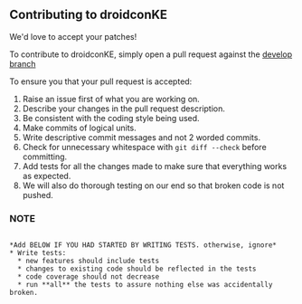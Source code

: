 ## Contributing to droidconKE



We'd love to accept your patches! 

To contribute to droidconKE, simply open a pull request against the [develop branch](https://github.com/droidconKE/droidconKE2019App/tree/develop)



To ensure you that your pull request is accepted:

1. Raise an issue first of what you are working on.
2. Describe your changes in the pull request description.
3. Be consistent with the coding style being used.
4. Make commits of logical units.
5. Write descriptive commit messages and not 2 worded commits.
6. Check for unnecessary whitespace with `git diff --check` before committing.
7. Add tests for all the changes made to make sure that everything works as expected.
8. We will also do thorough testing on our end so that broken code is not pushed.



### NOTE
```

*Add BELOW IF YOU HAD STARTED BY WRITING TESTS. otherwise, ignore*
* Write tests:
  * new features should include tests
  * changes to existing code should be reflected in the tests
  * code coverage should not decrease
  * run **all** the tests to assure nothing else was accidentally broken.
  
```
